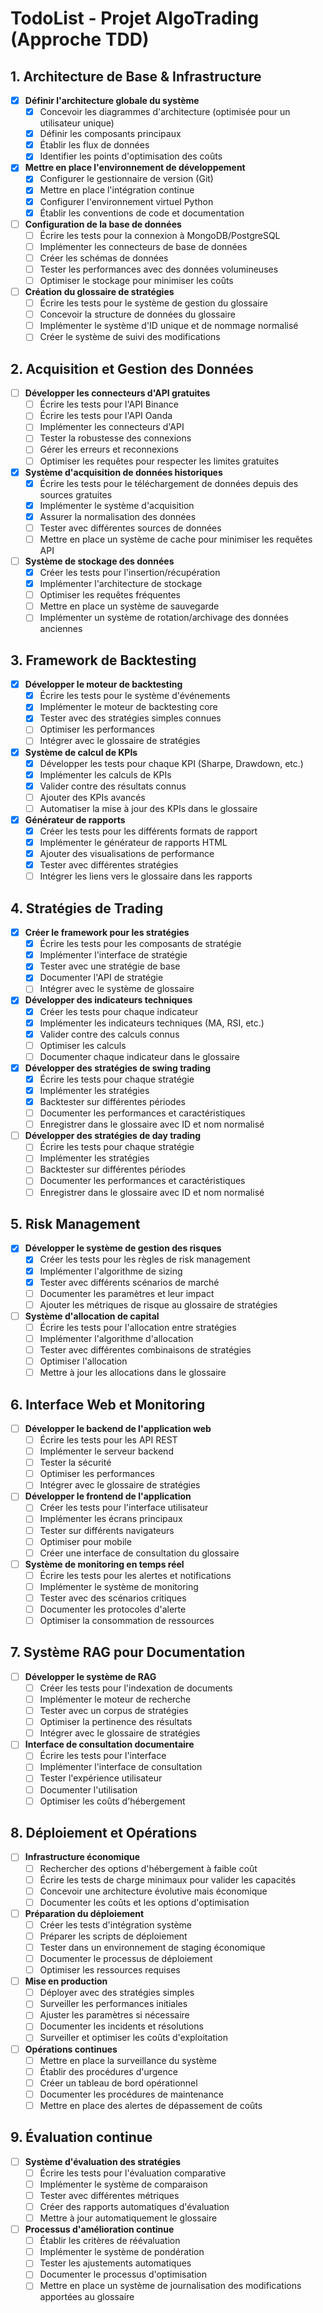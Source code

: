 # TodoList - Projet AlgoTrading (Approche TDD)

## 1. Architecture de Base & Infrastructure

- [x] **Définir l'architecture globale du système**
  - [x] Concevoir les diagrammes d'architecture (optimisée pour un utilisateur unique)
  - [x] Définir les composants principaux
  - [x] Établir les flux de données
  - [x] Identifier les points d'optimisation des coûts

- [x] **Mettre en place l'environnement de développement**
  - [x] Configurer le gestionnaire de version (Git)
  - [x] Mettre en place l'intégration continue
  - [x] Configurer l'environnement virtuel Python
  - [x] Établir les conventions de code et documentation

- [ ] **Configuration de la base de données**
  - [ ] Écrire les tests pour la connexion à MongoDB/PostgreSQL
  - [ ] Implémenter les connecteurs de base de données
  - [ ] Créer les schémas de données
  - [ ] Tester les performances avec des données volumineuses
  - [ ] Optimiser le stockage pour minimiser les coûts

- [ ] **Création du glossaire de stratégies**
  - [ ] Écrire les tests pour le système de gestion du glossaire
  - [ ] Concevoir la structure de données du glossaire
  - [ ] Implémenter le système d'ID unique et de nommage normalisé
  - [ ] Créer le système de suivi des modifications

## 2. Acquisition et Gestion des Données

- [ ] **Développer les connecteurs d'API gratuites**
  - [ ] Écrire les tests pour l'API Binance
  - [ ] Écrire les tests pour l'API Oanda
  - [ ] Implémenter les connecteurs d'API
  - [ ] Tester la robustesse des connexions
  - [ ] Gérer les erreurs et reconnexions
  - [ ] Optimiser les requêtes pour respecter les limites gratuites

- [x] **Système d'acquisition de données historiques**
  - [x] Écrire les tests pour le téléchargement de données depuis des sources gratuites
  - [x] Implémenter le système d'acquisition
  - [x] Assurer la normalisation des données
  - [ ] Tester avec différentes sources de données
  - [ ] Mettre en place un système de cache pour minimiser les requêtes API

- [ ] **Système de stockage des données**
  - [x] Créer les tests pour l'insertion/récupération
  - [x] Implémenter l'architecture de stockage
  - [ ] Optimiser les requêtes fréquentes
  - [ ] Mettre en place un système de sauvegarde
  - [ ] Implémenter un système de rotation/archivage des données anciennes

## 3. Framework de Backtesting

- [x] **Développer le moteur de backtesting**
  - [x] Écrire les tests pour le système d'événements
  - [x] Implémenter le moteur de backtesting core
  - [x] Tester avec des stratégies simples connues
  - [ ] Optimiser les performances
  - [ ] Intégrer avec le glossaire de stratégies

- [x] **Système de calcul de KPIs**
  - [x] Développer les tests pour chaque KPI (Sharpe, Drawdown, etc.)
  - [x] Implémenter les calculs de KPIs
  - [x] Valider contre des résultats connus
  - [ ] Ajouter des KPIs avancés
  - [ ] Automatiser la mise à jour des KPIs dans le glossaire

- [x] **Générateur de rapports**
  - [x] Créer les tests pour les différents formats de rapport
  - [x] Implémenter le générateur de rapports HTML
  - [x] Ajouter des visualisations de performance
  - [x] Tester avec différentes stratégies
  - [ ] Intégrer les liens vers le glossaire dans les rapports

## 4. Stratégies de Trading

- [x] **Créer le framework pour les stratégies**
  - [x] Écrire les tests pour les composants de stratégie
  - [x] Implémenter l'interface de stratégie
  - [x] Tester avec une stratégie de base
  - [x] Documenter l'API de stratégie
  - [ ] Intégrer avec le système de glossaire

- [x] **Développer des indicateurs techniques**
  - [x] Créer les tests pour chaque indicateur
  - [x] Implémenter les indicateurs techniques (MA, RSI, etc.)
  - [x] Valider contre des calculs connus
  - [ ] Optimiser les calculs
  - [ ] Documenter chaque indicateur dans le glossaire

- [x] **Développer des stratégies de swing trading**
  - [x] Écrire les tests pour chaque stratégie
  - [x] Implémenter les stratégies
  - [x] Backtester sur différentes périodes
  - [ ] Documenter les performances et caractéristiques
  - [ ] Enregistrer dans le glossaire avec ID et nom normalisé

- [ ] **Développer des stratégies de day trading**
  - [ ] Écrire les tests pour chaque stratégie
  - [ ] Implémenter les stratégies
  - [ ] Backtester sur différentes périodes
  - [ ] Documenter les performances et caractéristiques
  - [ ] Enregistrer dans le glossaire avec ID et nom normalisé

## 5. Risk Management

- [x] **Développer le système de gestion des risques**
  - [x] Créer les tests pour les règles de risk management
  - [x] Implémenter l'algorithme de sizing
  - [x] Tester avec différents scénarios de marché
  - [ ] Documenter les paramètres et leur impact
  - [ ] Ajouter les métriques de risque au glossaire de stratégies

- [ ] **Système d'allocation de capital**
  - [ ] Écrire les tests pour l'allocation entre stratégies
  - [ ] Implémenter l'algorithme d'allocation
  - [ ] Tester avec différentes combinaisons de stratégies
  - [ ] Optimiser l'allocation
  - [ ] Mettre à jour les allocations dans le glossaire

## 6. Interface Web et Monitoring

- [ ] **Développer le backend de l'application web**
  - [ ] Écrire les tests pour les API REST
  - [ ] Implémenter le serveur backend
  - [ ] Tester la sécurité
  - [ ] Optimiser les performances
  - [ ] Intégrer avec le glossaire de stratégies

- [ ] **Développer le frontend de l'application**
  - [ ] Créer les tests pour l'interface utilisateur
  - [ ] Implémenter les écrans principaux
  - [ ] Tester sur différents navigateurs
  - [ ] Optimiser pour mobile
  - [ ] Créer une interface de consultation du glossaire

- [ ] **Système de monitoring en temps réel**
  - [ ] Écrire les tests pour les alertes et notifications
  - [ ] Implémenter le système de monitoring
  - [ ] Tester avec des scénarios critiques
  - [ ] Documenter les protocoles d'alerte
  - [ ] Optimiser la consommation de ressources

## 7. Système RAG pour Documentation

- [ ] **Développer le système de RAG**
  - [ ] Créer les tests pour l'indexation de documents
  - [ ] Implémenter le moteur de recherche
  - [ ] Tester avec un corpus de stratégies
  - [ ] Optimiser la pertinence des résultats
  - [ ] Intégrer avec le glossaire de stratégies

- [ ] **Interface de consultation documentaire**
  - [ ] Écrire les tests pour l'interface
  - [ ] Implémenter l'interface de consultation
  - [ ] Tester l'expérience utilisateur
  - [ ] Documenter l'utilisation
  - [ ] Optimiser les coûts d'hébergement

## 8. Déploiement et Opérations

- [ ] **Infrastructure économique**
  - [ ] Rechercher des options d'hébergement à faible coût
  - [ ] Écrire les tests de charge minimaux pour valider les capacités
  - [ ] Concevoir une architecture évolutive mais économique
  - [ ] Documenter les coûts et les options d'optimisation

- [ ] **Préparation du déploiement**
  - [ ] Créer les tests d'intégration système
  - [ ] Préparer les scripts de déploiement
  - [ ] Tester dans un environnement de staging économique
  - [ ] Documenter le processus de déploiement
  - [ ] Optimiser les ressources requises

- [ ] **Mise en production**
  - [ ] Déployer avec des stratégies simples
  - [ ] Surveiller les performances initiales
  - [ ] Ajuster les paramètres si nécessaire
  - [ ] Documenter les incidents et résolutions
  - [ ] Surveiller et optimiser les coûts d'exploitation

- [ ] **Opérations continues**
  - [ ] Mettre en place la surveillance du système
  - [ ] Établir des procédures d'urgence
  - [ ] Créer un tableau de bord opérationnel
  - [ ] Documenter les procédures de maintenance
  - [ ] Mettre en place des alertes de dépassement de coûts

## 9. Évaluation continue

- [ ] **Système d'évaluation des stratégies**
  - [ ] Écrire les tests pour l'évaluation comparative
  - [ ] Implémenter le système de comparaison
  - [ ] Tester avec différentes métriques
  - [ ] Créer des rapports automatiques d'évaluation
  - [ ] Mettre à jour automatiquement le glossaire

- [ ] **Processus d'amélioration continue**
  - [ ] Établir les critères de réévaluation
  - [ ] Implémenter le système de pondération
  - [ ] Tester les ajustements automatiques
  - [ ] Documenter le processus d'optimisation
  - [ ] Mettre en place un système de journalisation des modifications apportées au glossaire 